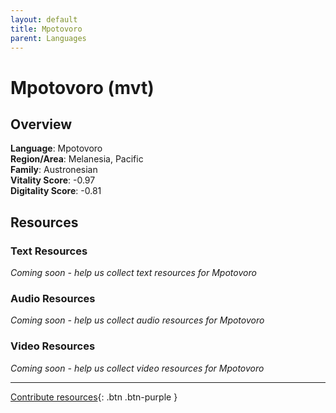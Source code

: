 ```yaml
---
layout: default
title: Mpotovoro
parent: Languages
---
```


# Mpotovoro (mvt)

## Overview

**Language**: Mpotovoro  
**Region/Area**: Melanesia, Pacific  
**Family**: Austronesian  
**Vitality Score**: -0.97  
**Digitality Score**: -0.81  

## Resources

### Text Resources
*Coming soon - help us collect text resources for Mpotovoro*

### Audio Resources
*Coming soon - help us collect audio resources for Mpotovoro*

### Video Resources
*Coming soon - help us collect video resources for Mpotovoro*

---

[Contribute resources](https://fairtrain.github.io/){: .btn .btn-purple }

